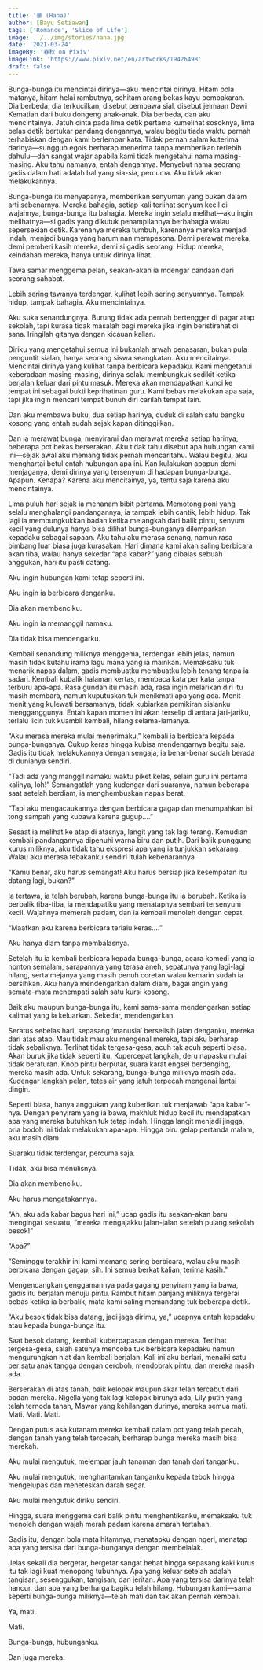 ```yaml
---
title: '華 (Hana)'
author: [Bayu Setiawan]
tags: ['Romance', 'Slice of Life']
image: ../../img/stories/hana.jpg
date: '2021-03-24'
imageBy: '春秋 on Pixiv'
imageLink: 'https://www.pixiv.net/en/artworks/19426498'
draft: false
---
```

Bunga-bunga itu mencintai dirinya—aku mencintai dirinya. Hitam bola matanya, hitam helai rambutnya, sehitam arang bekas kayu pembakaran. Dia berbeda, dia terkucilkan, disebut pembawa sial, disebut jelmaan Dewi Kematian dari buku dongeng anak-anak. Dia berbeda, dan aku mencintainya. Jatuh cinta pada lima detik pertama kumelihat sosoknya, lima belas detik bertukar pandang dengannya, walau begitu tiada waktu pernah terhabiskan dengan kami berlempar kata. Tidak pernah salam kuterima darinya—sungguh egois berharap menerima tanpa memberikan terlebih dahulu—dan sangat wajar apabila kami tidak mengetahui nama masing-masing. Aku tahu namanya, entah dengannya. Menyebut nama seorang gadis dalam hati adalah hal yang sia-sia, percuma. Aku tidak akan melakukannya.

Bunga-bunga itu menyapanya, memberikan senyuman yang bukan dalam arti sebenarnya. Mereka bahagia, setiap kali terlihat senyum kecil di wajahnya, bunga-bunga itu bahagia. Mereka ingin selalu melihat—aku ingin melihatnya—si gadis yang dikutuk penampilannya berbahagia walau sepersekian detik. Karenanya mereka tumbuh, karenanya mereka menjadi indah, menjadi bunga yang harum nan mempesona. Demi perawat mereka, demi pemberi kasih mereka, demi si gadis seorang. Hidup mereka, keindahan mereka, hanya untuk dirinya lihat.

Tawa samar menggema pelan, seakan-akan ia mdengar candaan dari seorang sahabat.

Lebih sering tawanya terdengar, kulihat lebih sering senyumnya. Tampak hidup, tampak bahagia. Aku mencintainya.

Aku suka senandungnya. Burung tidak ada pernah bertengger di pagar atap sekolah, tapi kurasa tidak masalah bagi mereka jika ingin beristirahat di sana. Iringilah gitanya dengan kicauan kalian.

Diriku yang mengetahui semua ini bukanlah arwah penasaran, bukan pula penguntit sialan, hanya seorang siswa seangkatan. Aku mencitainya. Mencintai dirinya yang kulihat tanpa berbicara kepadaku. Kami mengetahui keberadaan masing-masing, dirinya selalu membungkuk sedikit ketika berjalan keluar dari pintu masuk. Mereka akan mendapatkan kunci ke tempat ini sebagai bukti keprihatinan guru. Kami bebas melakukan apa saja, tapi jika ingin mencari tempat bunuh diri carilah tempat lain. 

Dan aku membawa buku, dua setiap harinya, duduk di salah satu bangku kosong yang entah sudah sejak kapan ditinggilkan. 

Dan ia merawat bunga, menyirami dan merawat mereka setiap harinya, beberapa pot bekas berserakan.
Aku tidak tahu disebut apa hubungan kami ini—sejak awal aku memang tidak pernah mencaritahu. Walau begitu, aku menghartai betul entah hubungan apa ini. Kan kulakukan apapun demi menjaganya, demi dirinya yang tersenyum di hadapan bunga-bunga. Apapun. Kenapa? Karena aku mencitainya, ya, tentu saja karena aku mencintainya.

Lima puluh hari sejak ia menanam bibit pertama. Memotong poni yang selalu menghalangi pandangannya, ia tampak lebih cantik, lebih hidup. Tak lagi ia membungkukkan badan ketika melangkah dari balik pintu, senyum kecil yang dulunya hanya bisa dilihat bunga-bunganya dilemparkan kepadaku sebagai sapaan. Aku tahu aku merasa senang, namun rasa bimbang luar biasa juga kurasakan. Hari dimana kami akan saling berbicara akan tiba, walau hanya sekedar “apa kabar?” yang dibalas sebuah anggukan, hari itu pasti datang.

Aku ingin hubungan kami tetap seperti ini.

Aku ingin ia berbicara denganku.

Dia akan membenciku.

Aku ingin ia memanggil namaku.

Dia tidak bisa mendengarku.

Kembali senandung miliknya menggema, terdengar lebih jelas, namun masih tidak kutahu irama lagu mana yang ia mainkan. Memaksaku tuk menarik napas dalam, gadis membuatku membuatku lebih tenang tanpa ia sadari. Kembali kubalik halaman kertas, membaca kata per kata tanpa terburu apa-apa. Rasa gundah itu masih ada, rasa ingin melarikan diri itu masih membara, namun kuputuskan tuk menikmati apa yang ada. Menit-menit yang kulewati bersamanya, tidak kubiarkan pemikiran sialanku mengganggunya. Entah kapan momen ini akan terselip di antara jari-jariku, terlalu licin tuk kuambil kembali, hilang selama-lamanya.

“Aku merasa mereka mulai menerimaku,” kembali ia berbicara kepada bunga-bunganya.
Cukup keras hingga kubisa mendengarnya begitu saja. Gadis itu tidak melakukannya dengan sengaja, ia benar-benar sudah berada di dunianya sendiri.

“Tadi ada yang manggil namaku waktu piket kelas, selain guru ini pertama kalinya, loh!”
Semangatlah yang kudengar dari suaranya, namun beberapa saat setelah berdiam, ia menghembuskan napas berat.

“Tapi aku mengacaukannya dengan berbicara gagap dan menumpahkan isi tong sampah yang kubawa karena gugup….”

Sesaat ia melihat ke atap di atasnya, langit yang tak lagi terang. Kemudian kembali pandangannya dipenuhi warna biru dan putih. Dari balik punggung kurus miliknya, aku tidak tahu ekspresi apa yang ia tunjukkan sekarang. Walau aku merasa tebakanku sendiri itulah kebenarannya.

“Kamu benar, aku harus semangat! Aku harus bersiap jika kesempatan itu datang lagi, bukan?”

Ia tertawa, ia telah berubah, karena bunga-bunga itu ia berubah. Ketika ia berbalik tiba-tiba, ia mendapatiku yang menatapnya sembari tersenyum kecil. Wajahnya memerah padam, dan ia kembali menoleh dengan cepat.

“Maafkan aku karena berbicara terlalu keras….”

Aku hanya diam tanpa membalasnya.

Setelah itu ia kembali berbicara kepada bunga-bunga, acara komedi yang ia nonton semalam, sarapannya yang terasa aneh, sepatunya yang lagi-lagi hilang, serta mejanya yang masih penuh coretan walau kemarin sudah ia bersihkan. Aku hanya mendengarkan dalam diam, bagai angin yang semata-mata menempati salah satu kursi kosong.

Baik aku maupun bunga-bunga itu, kami sama-sama mendengarkan setiap kalimat yang ia keluarkan.
Sekedar, mendengarkan.

Seratus sebelas hari, sepasang ‘manusia’ berselisih jalan denganku, mereka dari atas atap. Mau tidak mau aku mengenal mereka, tapi aku berharap tidak sebaliknya. Terlihat tidak tergesa-gesa, acuh tak acuh seperti biasa. Akan buruk jika tidak seperti itu. Kupercepat langkah, deru napasku mulai tidak beraturan. Knop pintu berputar, suara karat engsel berdenging, mereka masih ada. Untuk sekarang, bunga-bunga miliknya masih ada. Kudengar langkah pelan, tetes air yang jatuh terpecah mengenai lantai dingin.

Seperti biasa, hanya anggukan yang kuberikan tuk menjawab “apa kabar”-nya. Dengan penyiram yang ia bawa, makhluk hidup kecil itu mendapatkan apa yang mereka butuhkan tuk tetap indah. Hingga langit menjadi jingga, pria bodoh ini tidak melakukan apa-apa. Hingga biru gelap pertanda malam, aku masih diam.

Suaraku tidak terdengar, percuma saja.

Tidak, aku bisa menulisnya.

Dia akan membenciku.

Aku harus mengatakannya.

“Ah, aku ada kabar bagus hari ini,” ucap gadis itu seakan-akan baru mengingat sesuatu, “mereka mengajakku jalan-jalan setelah pulang sekolah besok!”

“Apa?”

“Seminggu terakhir ini kami memang sering berbicara, walau aku masih berbicara dengan gagap, sih. Ini semua berkat kalian, terima kasih.”

Mengencangkan genggamannya pada gagang penyiram yang ia bawa, gadis itu berjalan menuju pintu. Rambut hitam panjang miliknya tergerai bebas ketika ia berbalik, mata kami saling memandang tuk beberapa detik.

“Aku besok tidak bisa datang, jadi jaga dirimu, ya,” ucapnya entah kepadaku atau kepada bunga-bunga itu.

Saat besok datang, kembali kuberpapasan dengan mereka. Terlihat tergesa-gesa, salah satunya mencoba tuk berbicara kepadaku namun mengurungkan niat dan kembali berjalan. Kali ini aku berlari, menaiki satu per satu anak tangga dengan ceroboh, mendobrak pintu, dan mereka masih ada.

Berserakan di atas tanah, baik kelopak maupun akar telah tercabut dari badan mereka. Nigella yang tak lagi kelopak birunya ada, Lily putih yang telah ternoda tanah, Mawar yang kehilangan durinya, mereka semua mati. Mati. Mati. Mati.

Dengan putus asa kutanam mereka kembali dalam pot yang telah pecah, dengan tanah yang telah tercecah, berharap bunga mereka masih bisa merekah.

Aku mulai mengutuk, melempar jauh tanaman dan tanah dari tanganku.

Aku mulai mengutuk, menghantamkan tanganku kepada tebok hingga mengelupas dan meneteskan darah segar.

Aku mulai mengutuk diriku sendiri.

Hingga, suara menggema dari balik pintu menghentikanku, memaksaku tuk menoleh dengan wajah merah padam karena amarah tertahan.

Gadis itu, dengan bola mata hitamnya, menatapku dengan ngeri, menatap apa yang tersisa dari bunga-bunganya dengan membelalak.

Jelas sekali dia bergetar, bergetar sangat hebat hingga sepasang kaki kurus itu tak lagi kuat menopang tubuhnya. Apa yang keluar setelah adalah tangisan, sesenggukan, tangisan, dan jeritan.
Apa yang tersisa darinya telah hancur, dan apa yang berharga bagiku telah hilang. Hubungan kami—sama seperti bunga-bunga miliknya—telah mati dan tak akan pernah kembali.

Ya, mati.

Mati.

Bunga-bunga, hubunganku.

Dan juga mereka.
